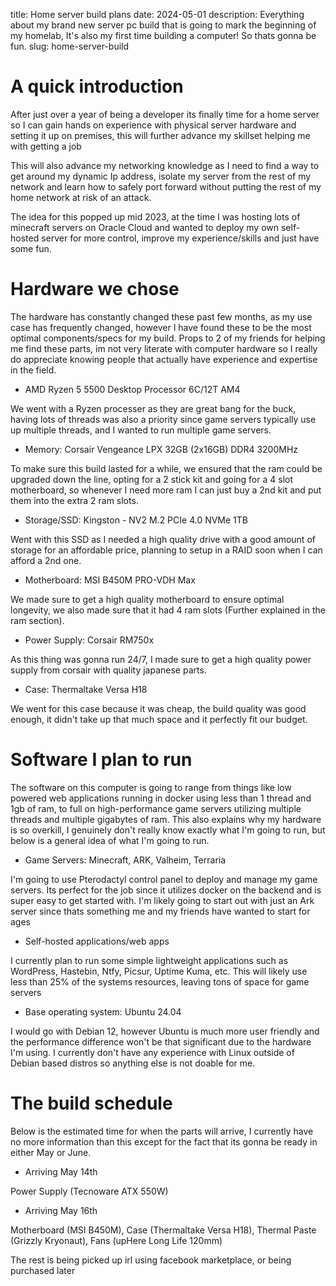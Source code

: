 title: Home server build plans
date: 2024-05-01
description: Everything about my brand new server pc build that is going to mark the beginning of my homelab, It's also my first time building a computer! So thats gonna be fun.
slug: home-server-build

# A quick introduction
After just over a year of being a developer its finally time for a home server so I can gain hands on experience with physical server hardware and setting it up on premises, this will further advance my skillset helping me with getting a job

This will also advance my networking knowledge as I need to find a way to get around my dynamic Ip address, isolate my server from the rest of my network and learn how to safely port forward without putting the rest of my home network at risk of an attack.

The idea for this popped up mid 2023, at the time I was hosting lots of minecraft servers on Oracle Cloud and wanted to deploy my own self-hosted server for more control, improve my experience/skills and just have some fun.


# Hardware we chose
The hardware has constantly changed these past few months, as my use case has frequently changed, however I have found these to be the most optimal components/specs for my build. Props to 2 of my friends for helping me find these parts, im not very literate with computer hardware so I really do appreciate knowing people that actually have experience and expertise in the field.

- AMD Ryzen 5 5500 Desktop Processor 6C/12T AM4

We went with a Ryzen processer as they are great bang for the buck, having lots of threads was also a priority since game servers typically use up multiple threads, and I wanted to run multiple game servers.

- Memory: Corsair Vengeance LPX 32GB (2x16GB) DDR4 3200MHz

To make sure this build lasted for a while, we ensured that the ram could be upgraded down the line, opting for a 2 stick kit and going for a 4 slot motherboard, so whenever I need more ram I can just buy a 2nd kit and put them into the extra 2 ram slots.

- Storage/SSD: Kingston - NV2 M.2 PCIe 4.0 NVMe 1TB

Went with this SSD as I needed a high quality drive with a good amount of storage for an affordable price, planning to setup in a RAID soon when I can afford a 2nd one.

- Motherboard: MSI B450M PRO-VDH Max

We made sure to get a high quality motherboard to ensure optimal longevity, we also made sure that it had 4 ram slots (Further explained in the ram section).

- Power Supply: Corsair RM750x

As this thing was gonna run 24/7, I made sure to get a high quality power supply from corsair with quality japanese parts.

- Case: Thermaltake Versa H18

We went for this case because it was cheap, the build quality was good enough, it didn't take up that much space and it perfectly fit our budget.


# Software I plan to run
The software on this computer is going to range from things like low powered web applications running in docker using less than 1 thread and 1gb of ram, to full on high-performance game servers utilizing multiple threads and multiple gigabytes of ram. This also explains why my hardware is so overkill, I genuinely don't really know exactly what I'm going to run, but below is a general idea of what I'm going to run.

- Game Servers: Minecraft, ARK, Valheim, Terraria 

I'm going to use Pterodactyl control panel to deploy and manage my game servers. Its perfect for the job since it utilizes docker on the backend and is super easy to get started with. I'm likely going to start out with just an Ark server since thats something me and my friends have wanted to start for ages

- Self-hosted applications/web apps

I currently plan to run some simple lightweight applications such as WordPress, Hastebin, Ntfy, Picsur, Uptime Kuma, etc. This will likely use less than 25% of the systems resources, leaving tons of space for game servers

- Base operating system: Ubuntu 24.04

I would go with Debian 12, however Ubuntu is much more user friendly and the performance difference won't be that significant due to the hardware I'm using. I currently don't have any experience with Linux outside of Debian based distros so anything else is not doable for me.


# The build schedule

Below is the estimated time for when the parts will arrive, I currently have no more information than this except for the fact that its gonna be ready in either May or June.

- Arriving May 14th

Power Supply (Tecnoware ATX 550W)

- Arriving May 16th

Motherboard (MSI B450M), Case (Thermaltake Versa H18), Thermal Paste (Grizzly Kryonaut), Fans (upHere Long Life 120mm)

The rest is being picked up irl using facebook marketplace, or being purchased later